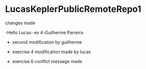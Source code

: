 # LucasKeplerPublicRemoteRepo1

changes made

-Hello Lucas- ex 4-Guilherme Parreira

- second modification by guilherme

- exercise 4 modification made by lucas

- exercise 6 conflict message made
